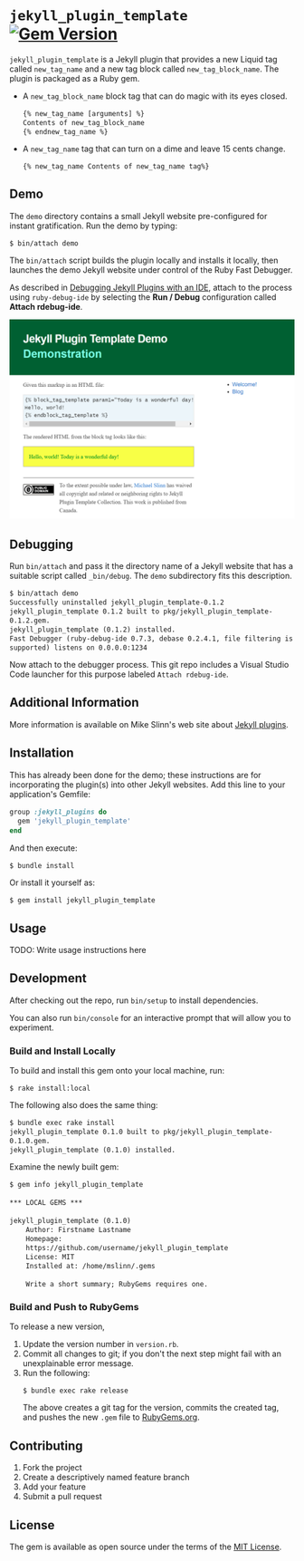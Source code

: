 `jekyll_plugin_template`
[![Gem Version](https://badge.fury.io/rb/jekyll_plugin_template.svg)](https://badge.fury.io/rb/jekyll_plugin_template)
===========

`jekyll_plugin_template` is a Jekyll plugin that provides a new Liquid tag called `new_tag_name` and a new tag block called `new_tag_block_name`.
The plugin is packaged as a Ruby gem.

 * A `new_tag_block_name` block tag that can do magic with its eyes closed.
   ```
   {% new_tag_name [arguments] %}
   Contents of new_tag_block_name
   {% endnew_tag_name %}
   ```
 * A `new_tag_name` tag that can turn on a dime and leave 15 cents change.
   ```
   {% new_tag_name Contents of new_tag_name tag%}
   ```


## Demo
The `demo` directory contains a small Jekyll website pre-configured for instant gratification.
Run the demo by typing:
```shell
$ bin/attach demo
```

The `bin/attach` script builds the plugin locally and installs it locally,
then launches the demo Jekyll website under control of the Ruby Fast Debugger.

As described in [Debugging Jekyll Plugins with an IDE](https://www.mslinn.com/blog/2022/02/21/jekyll-debugging.html),
attach to the process using `ruby-debug-ide` by selecting the **Run / Debug** configuration called **Attach rdebug-ide**.

![Demo screen shot](demo.png)


## Debugging
Run `bin/attach` and pass it the directory name of a Jekyll website that has a suitable script called `_bin/debug`.
The `demo` subdirectory fits this description.
```script
$ bin/attach demo
Successfully uninstalled jekyll_plugin_template-0.1.2
jekyll_plugin_template 0.1.2 built to pkg/jekyll_plugin_template-0.1.2.gem.
jekyll_plugin_template (0.1.2) installed.
Fast Debugger (ruby-debug-ide 0.7.3, debase 0.2.4.1, file filtering is supported) listens on 0.0.0.0:1234
```
Now attach to the debugger process.
This git repo includes a Visual Studio Code launcher for this purpose labeled `Attach rdebug-ide`.


## Additional Information
More information is available on Mike Slinn's web site about
[Jekyll plugins](https://www.mslinn.com/blog/index.html#Jekyll).


## Installation
This has already been done for the demo; these instructions are for incorporating the plugin(s) into other Jekyll websites.
Add this line to your application's Gemfile:

```ruby
group :jekyll_plugins do
  gem 'jekyll_plugin_template'
end
```

And then execute:

    $ bundle install

Or install it yourself as:

    $ gem install jekyll_plugin_template


## Usage

TODO: Write usage instructions here


## Development

After checking out the repo, run `bin/setup` to install dependencies.

You can also run `bin/console` for an interactive prompt that will allow you to experiment.


### Build and Install Locally
To build and install this gem onto your local machine, run:
```shell
$ rake install:local
```

The following also does the same thing:
```shell
$ bundle exec rake install
jekyll_plugin_template 0.1.0 built to pkg/jekyll_plugin_template-0.1.0.gem.
jekyll_plugin_template (0.1.0) installed.
```

Examine the newly built gem:
```shell
$ gem info jekyll_plugin_template

*** LOCAL GEMS ***

jekyll_plugin_template (0.1.0)
    Author: Firstname Lastname
    Homepage:
    https://github.com/username/jekyll_plugin_template
    License: MIT
    Installed at: /home/mslinn/.gems

    Write a short summary; RubyGems requires one.
```


### Build and Push to RubyGems
To release a new version,
  1. Update the version number in `version.rb`.
  2. Commit all changes to git; if you don't the next step might fail with an unexplainable error message.
  3. Run the following:
     ```shell
     $ bundle exec rake release
     ```
     The above creates a git tag for the version, commits the created tag,
     and pushes the new `.gem` file to [RubyGems.org](https://rubygems.org).


## Contributing

1. Fork the project
2. Create a descriptively named feature branch
3. Add your feature
4. Submit a pull request


## License

The gem is available as open source under the terms of the [MIT License](https://opensource.org/licenses/MIT).
